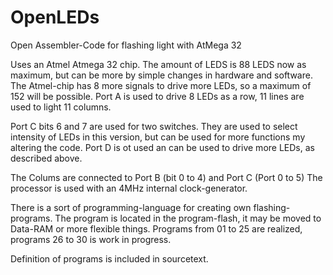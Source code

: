 # OpenLEDs
Open Assembler-Code for flashing light with AtMega 32

Uses an Atmel Atmega 32 chip. The amount of LEDS is 88 LEDS now as maximum, but can be more by simple changes in hardware and software.
The Atmel-chip has 8 more signals to drive more LEDs, so a maximum of 152 will be possible.
Port A is used to drive 8 LEDs as a row, 11 lines are used to light 11 columns.

Port C bits 6 and 7 are used for two switches. They are used to select intensity of LEDs in this version, but can be used for more functions my altering the code.
Port D is ot used an can be used to drive more LEDs, as described above.

The Colums are connected to Port B (bit 0 to 4) and Port C (Port 0 to 5)
The processor is used with an 4MHz internal clock-generator.

There is a sort of programming-language for creating own flashing-programs.
The program is located in the program-flash, it may be moved to Data-RAM or more flexible things.
Programs from 01 to 25 are realized, programs 26 to 30 is work in progress.

Definition of programs is included in sourcetext.
